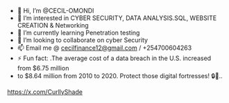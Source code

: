 - 👋 Hi, I’m @CECIL-OMONDI
- 👀 I’m interested in CYBER SECURITY, DATA ANALYSIS.SQL, WEBSITE CREATION & Networking
- 🌱 I’m currently learning Penetration testing
- 💞️ I’m looking to collaborate on cyber Security
- 📫 Email me @  cecilfinance12@gmail.com / +254700604263
- ⚡ Fun fact: .The average cost of a data breach in the U.S. increased from $6.75 million
- to $8.64 million from 2010 to 2020. Protect those digital fortresses! 🔒💸..

<!---
CECIL-OMONDI/CECIL-OMONDI is a ✨ special ✨ repository because its `README.md` (this file) appears on your GitHub profile.
You can click the Preview link to take a look at your changes.
--->
https://x.com/CurllyShade

